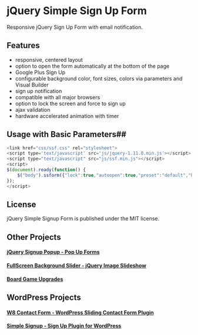 # jQuery Simple Sign Up Form

Responsive jQuery Sign Up Form with email notification.

## Features ##
* responsive, centered layout
* option to open the form automatically at the bottom of the page
* Google Plus Sign Up
* configurable background color, font sizes, colors via parameters and Visual Builder
* sign up notification
* compatible with all major browsers
* option to lock the screen and force to sign up
* ajax validation
* hardware accelerated animation with timer

## Usage with Basic Parameters##
```javascript
<link href="css/ssf.css" rel="stylesheet">
<script type='text/javascript' src='js/jquery-1.11.0.min.js'></script>
<script type="text/javascript" src="js/ssf.min.js"></script>
<script>
$(document).ready(function() {									
	$("body").ssform({"lock":true,"autoopen":true,"preset":"default","hideclose":false,"closewithlayer":true,"timer":2000});
});
</script>
```

## License ##

jQuery Simple Signup Form is published under the MIT license.

## Other Projects ##

#### [jQuery Signup Popup - Pop Up Forms](https://codecanyon.net/item/simple-subscription-popupjquery-email-signup-form/7301421?ref=pantherius) ####

#### [FullScreen Background Slider - jQuery Image Slideshow](https://codecanyon.net/item/fullscreen-background-slider-jquery-slideshow/6692226?ref=pantherius) ####

#### [Board Game Upgrades](https://boardgameset.com) ####

## WordPress Projects ##

#### [W8 Contact Form - WordPress Sliding Contact Form Plugin](https://codecanyon.net/item/w8-contact-form-wordpress-contact-form-plugin/9661063?ref=pantherius) ####
#### [Simple Signup - Sign Up Plugin for WordPress](https://codecanyon.net/item/simple-signup-wordpress-newsletter-form-plugin/7644126?ref=pantherius) ####

